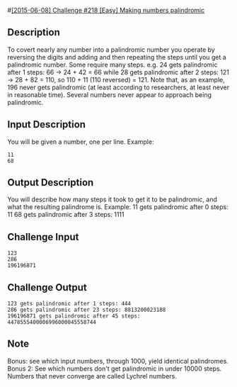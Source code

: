 #[[2015-06-08] Challenge #218 [Easy] Making numbers palindromic](http://www.reddit.com/r/dailyprogrammer/comments/38yy9s/20150608_challenge_218_easy_making_numbers/)

Description
-----------
To covert nearly any number into a palindromic number you operate by reversing the digits and adding and then repeating the steps until you get a palindromic number. Some require many steps.
e.g. 24 gets palindromic after 1 steps: 66 -> 24 + 42 = 66
while 28 gets palindromic after 2 steps: 121 -> 28 + 82 = 110, so 110 + 11 (110 reversed) = 121.
Note that, as an example, 196 never gets palindromic (at least according to researchers, at least never in reasonable time). Several numbers never appear to approach being palindromic.

Input Description
-----------------
You will be given a number, one per line. Example:
```
11
68
```

Output Description
------------------
You will describe how many steps it took to get it to be palindromic, and what the resulting palindrome is. Example:
11 gets palindromic after 0 steps: 11
68 gets palindromic after 3 steps: 1111

Challenge Input
---------------
```
123
286
196196871
```

Challenge Output
----------------
```
123 gets palindromic after 1 steps: 444
286 gets palindromic after 23 steps: 8813200023188
196196871 gets palindromic after 45 steps: 4478555400006996000045558744
```

Note
----
Bonus: see which input numbers, through 1000, yield identical palindromes.
Bonus 2: See which numbers don't get palindromic in under 10000 steps. Numbers that never converge are called Lychrel numbers.